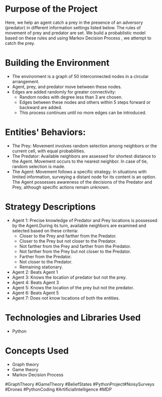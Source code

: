# Purpose of the Project

Here, we help an agent catch a prey in the presence of an adversory (predator) in different information settings listed below. The rules of movement of prey and predator are set. We build a probablistic model based on these rules and using Markov Decision Process , we attempt to catch the prey.

# Building the Environment

- The environment is a graph of 50 interconnected nodes in a circular arrangement.
- Agent, prey, and predator move between these nodes.
- Edges are added randomly for greater connectivity:
  - Random nodes with degree less than 3 are chosen.
  - Edges between these nodes and others within 5 steps forward or backward are added.
  - This process continues until no more edges can be introduced.

# Entities' Behaviors:

- The Prey: Movement involves random selection among neighbors or the current cell, with equal probabilities.
- The Predator: Available neighbors are assessed for shortest distance to the Agent. Movement occurs to the nearest neighbor. In case of tie, random selection is made.
- The Agent: Movement follows a specific strategy. In situations with limited information, surveying a distant node for its content is an option. The Agent possesses awareness of the decisions of the Predator and Prey, although specific actions remain unknown.

# Strategy Descriptions

- Agent 1: Precise knowledge of Predator and Prey locations is possessed by the Agent.During its turn, available neighbors are examined and selected based on these criteria:
  * Closer to the Prey and farther from the Predator.
  * Closer to the Prey but not closer to the Predator.
  * Not farther from the Prey and farther from the Predator.
  * Not farther from the Prey but not closer to the Predator.
  * Farther from the Predator.
  * Not closer to the Predator.
  * Remaining stationary.
- Agent 2: Beats Agent 1
- Agent 3: Knows the location of predator but not the prey.
- Agent 4: Beats Agent 3
- Agent 5: Knows the location of the prey but not the predator.
- Agent 6: Beats Agent 5
- Agent 7: Does not know locations of both the entities. 

# Technologies and Libraries Used

- Python

# Concepts Used

- Graph theory
- Game theory
- Markov Decision Process

#GraphTheory #GameTheory #BeliefStates #PythonProject#NoisySurveys #Drones #PythonCoding #ArtificialIntelligence #MDP
